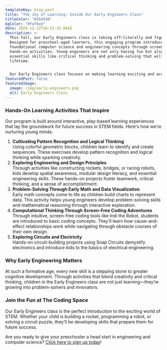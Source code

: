 ```yaml
---
templateKey: blog-post
title: "The Joy of Learning: Inside Our Early Engineers Class"
titleColor: "#264548"
bgColor: "#faf6ee"
date: 2024-12-12T16:53:15.844Z
description: >-
  This fall, our Early Engineers class is taking off—literally and figuratively!
  Designed for preschool-aged learners, this engaging program introduces
  foundational computer science and engineering concepts through screen-free,
  hands-on activities. Young engineers are not only having fun but also building
  essential skills like critical thinking and problem-solving that will last a
  lifetime.


  Our Early Engineers class focuses on making learning exciting and accessible for children as young as three. Here’s a look at what your little learners can expect.
featuredPost: false
featuredImage:
  image: /img/early-engineers.png
  alt: Early Engineers Class
---
```

### **Hands-On Learning Activities That Inspire**

Our program is built around interactive, play-based learning experiences that lay the groundwork for future success in STEM fields. Here's how we’re nurturing young minds:

1. **Cultivating Pattern Recognition and Logical Thinking**\
   Using colorful geometric blocks, children learn to identify and create sequences. These exercises develop pattern recognition and logical thinking while sparking creativity.
2. **Exploring Engineering and Design Principles**\
   Through activities like constructing rockets, bridges, or racing robots, kids develop spatial awareness, modular design literacy, and essential engineering skills. These hands-on projects foster teamwork, critical thinking, and a sense of accomplishment.
3. **Problem-Solving Through Early Math and Data Visualization**\
   Early math concepts come to life as children build charts to represent data. This activity helps young engineers develop problem-solving skills and mathematical reasoning through interactive exploration.
4. **Computational Thinking Through Screen-Free Coding Adventures**\
   Through intuitive, screen-free coding tools like Indi the Robot, students are introduced to basic coding concepts. They’ll learn how cause-and-effect relationships work while navigating through obstacle courses of their own design.
5. **Exploring Circuits and Electricity**\
   Hands-on circuit-building projects using Snap Circuits demystify electronics and introduce kids to the basics of electrical engineering.

### **Why Early Engineering Matters**

At such a formative age, every new skill is a stepping stone to greater cognitive development. Through activities that blend creativity and critical thinking, children in the Early Engineers class are not just learning—they’re growing into problem-solvers and innovators.

### **Join the Fun at The Coding Space**

Our Early Engineers class is the perfect introduction to the exciting world of STEM. Whether your child is building a rocket, programming a robot, or solving a circuit puzzle, they’ll be developing skills that prepare them for future success.

Are you ready to give your preschooler a head start in engineering and computer science? [Click here to sign up today](https://www.thecodingspace.com/experience-levels/preschool-code/)!
